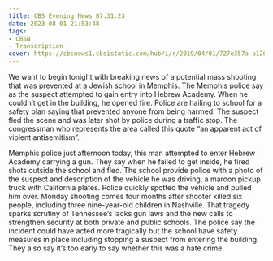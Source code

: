 ```yaml
---
title: CBS Evening News 07.31.23
date: 2023-08-01 21:53:48
tags:
- CBSN
- Transcription
cover: https://cbsnews1.cbsistatic.com/hub/i/r/2019/04/01/727e357a-a126-4138-a2c5-4d3222669d57/thumbnail/640x360/3ff2761028dc5c65cc4f07acd54bcd5c/cbsn2-logo-1920x1080.jpg
---
```

We want to begin tonight with breaking news of a potential mass shooting that was prevented at a Jewish school in Memphis. The Memphis police say as the suspect attempted to gain entry into Hebrew Academy. When he couldn’t get in the building, he opened fire. Police are hailing to school for a safety plan saying that prevented anyone from being harmed. The suspect fled the scene and was later shot by police during a traffic stop. The congressman who represents the area called this quote “an apparent act of violent antisemitism”.

Memphis police just afternoon today, this man attempted to enter Hebrew Academy carrying a gun. They say when he failed to get inside, he fired shots outside the school and fled. The school provide police with a photo of the suspect and description of the vehicle he was driving, a maroon pickup truck with California plates. Police quickly spotted the vehicle and pulled him over. Monday shooting comes four months after shooter killed six people, including three nine-year-old children in Nashville. That tragedy sparks scrutiny of Tennessee’s lacks gun laws and the new calls to strengthen security at both private and public schools. The police say the incident could have acted more tragically but the school have safety measures in place including stopping a suspect from entering the building. They also say it’s too early to say whether this was a hate crime. 
